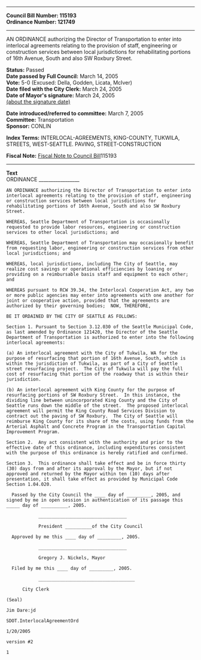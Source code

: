 * * * * *  
  
**Council Bill Number: [](#h0)[](#h2)115193**   
**Ordinance Number: 121749**  
  
* * * * *  
  
AN ORDINANCE authorizing the Director of Transportation to enter into interlocal agreements relating to the provision of staff, engineering or construction services between local jurisdictions for rehabilitating portions of 16th Avenue, South and also SW Roxbury Street.  
  
**Status:** Passed   
**Date passed by Full Council:** March 14, 2005   
**Vote:** 5-0 (Excused: Della, Godden, Licata, McIver)   
**Date filed with the City Clerk:** March 24, 2005   
**Date of Mayor's signature:** March 24, 2005   
[(about the signature date)](/~public/approvaldate.htm)   
  
  
**Date introduced/referred to committee:** March 7, 2005   
**Committee:** Transportation   
**Sponsor:** CONLIN   
  
**Index Terms:** INTERLOCAL-AGREEMENTS, KING-COUNTY, TUKWILA, STREETS, WEST-SEATTLE. PAVING, STREET-CONSTRUCTION  
  
**Fiscal Note:** [Fiscal Note to Council Bill](http://clerk.seattle.gov/~public/fnote/115193.htm)[](#h1)[](#h3)115193  
  
* * * * *  
  
**Text**  
    ORDINANCE _________________  
  
    AN ORDINANCE authorizing the Director of Transportation to enter into  
    interlocal agreements relating to the provision of staff, engineering  
    or construction services between local jurisdictions for  
    rehabilitating portions of 16th Avenue, South and also SW Roxbury  
    Street.  
  
    WHEREAS, Seattle Department of Transportation is occasionally  
    requested to provide labor resources, engineering or construction  
    services to other local jurisdictions; and  
  
    WHEREAS, Seattle Department of Transportation may occasionally benefit  
    from requesting labor, engineering or construction services from other  
    local jurisdictions; and  
  
    WHEREAS, local jurisdictions, including The City of Seattle, may  
    realize cost savings or operational efficiencies by loaning or  
    providing on a reimbursable basis staff and equipment to each other;  
    and  
  
    WHEREAS pursuant to RCW 39.34, the Interlocal Cooperation Act, any two  
    or more public agencies may enter into agreements with one another for  
    joint or cooperative action, provided that the agreements are  
    authorized by their governing bodies;  NOW, THEREFORE,  
  
    BE IT ORDAINED BY THE CITY OF SEATTLE AS FOLLOWS:  
  
    Section 1. Pursuant to Section 3.12.030 of the Seattle Municipal Code,  
    as last amended by Ordinance 121420, the Director of the Seattle  
    Department of Transportation is authorized to enter into the following  
    interlocal agreements:  
  
    (a) An interlocal agreement with the City of Tukwila, WA for the  
    purpose of resurfacing that portion of 16th Avenue, South, which is  
    within the jurisdiction of Tukwila, as part of a City of Seattle  
    street resurfacing project.  The City of Tukwila will pay the full  
    cost of resurfacing that portion of the roadway that is within their  
    jurisdiction.  
  
    (b) An interlocal agreement with King County for the purpose of  
    resurfacing portions of SW Roxbury Street.  In this instance, the  
    dividing line between unincorporated King County and the City of  
    Seattle runs down the middle of the street.  The proposed interlocal  
    agreement will permit the King County Road Services Division to  
    contract out the paving of SW Roxbury.  The City of Seattle will  
    reimburse King County for its share of the costs, using funds from the  
    Arterial Asphalt and Concrete Program in the Transportation Capital  
    Improvement Program.  
  
    Section 2.  Any act consistent with the authority and prior to the  
    effective date of this ordinance, including expenditures consistent  
    with the purpose of this ordinance is hereby ratified and confirmed.  
  
    Section 3.  This ordinance shall take effect and be in force thirty  
    (30) days from and after its approval by the Mayor, but if not  
    approved and returned by the Mayor within ten (10) days after  
    presentation, it shall take effect as provided by Municipal Code  
    Section 1.04.020.  
  
      Passed by the City Council the ____ day of _________, 2005, and  
    signed by me in open session in authentication of its passage this  
    _____ day of __________, 2005.  
  
                _________________________________  
  
                President __________of the City Council  
  
      Approved by me this ____ day of _________, 2005.  
  
                _________________________________  
  
                Gregory J. Nickels, Mayor  
  
      Filed by me this ____ day of _________, 2005.  
  
                ____________________________________  
  
          City Clerk  
  
    (Seal)  
  
    Jim Dare:jd  
  
    SDOT.InterlocalAgreementOrd  
  
    1/20/2005  
  
    version #2  
  
    1  
